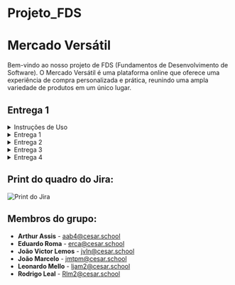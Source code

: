 # Projeto_FDS

# Mercado Versátil
Bem-vindo ao nosso projeto de FDS (Fundamentos de Desenvolvimento de Software). O Mercado Versátil é uma plataforma online que oferece uma experiência de compra personalizada e prática, reunindo uma ampla variedade de produtos em um único lugar.

## Entrega 1

<details>
  <summary>Instruções de Uso</summary>
  <!-- Conteúdo aqui -->
  - [Instruções detalhadas de uso](#)
</details>

<details>
  <summary>Entrega 1</summary>
  <!-- Conteúdo aqui -->
  - [Jira Board](https://mercado-versatil.atlassian.net/jira/software/projects/KAN/boards/1)
  - [Figma Design](https://www.figma.com/design/JcNQ9nhOUAQD0gzqgsF4za/Mercado-Versatil?node-id=0-1&node-type=canvas&t=qSIvbsebwI2C3uqm-0)
  - Screencast: [Baixar Screencast](C:\Users\leoja\Downloads\WhatsApp Video 2024-09-09 at 23.47.26.mp4)
</details>

<details>
  <summary>Entrega 2</summary>
  <!-- Conteúdo aqui -->
  - [Detalhes da Entrega 2](#)
</details>

<details>
  <summary>Entrega 3</summary>
  <!-- Conteúdo aqui -->
  - [Detalhes da Entrega 3](#)
</details>

<details>
  <summary>Entrega 4</summary>
  <!-- Conteúdo aqui -->
  - [Detalhes da Entrega 4](#)
</details>

## Print do quadro do Jira:
![Print do Jira](https://github.com/user-attachments/assets/a9ab4ed2-2346-4403-ade2-1794790d53df)

## Membros do grupo:

- **Arthur Assis** - [aab4@cesar.school](mailto:aab4@cesar.school)
- **Eduardo Roma** - [erca@cesar.school](mailto:erca@cesar.school)
- **João Victor Lemos** - [jvln@cesar.school](mailto:jvln@cesar.school)
- **João Marcelo** - [jmtpm@cesar.school](mailto:jmtpm@cesar.school)
- **Leonardo Mello** - [ljam2@cesar.school](mailto:ljam2@cesar.school)
- **Rodrigo Leal** - [Rlm2@cesar.school](mailto:Rlm2@cesar.school)

